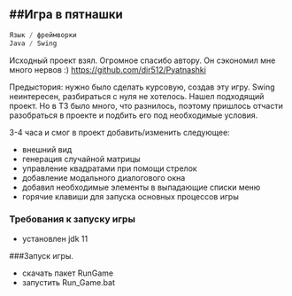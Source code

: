 ##Игра в пятнашки
------------------
```java
Язык / фреймворки  
Java / Swing
```

Исходный проект взял. Огромное спасибо автору. Он сэкономил мне много нервов :)
https://github.com/dir512/Pyatnashki

Предыстория: нужно было сделать курсовую, создав эту игру. Swing неинтересен, разбираться с нуля не хотелось. 
Нашел подходящий проект. Но в ТЗ было много, что разнилось, поэтому пришлось отчасти разобраться в проекте
и подбить его под необходимые условия. 

3-4 часа и смог в проект добавить/изменить следующее:
- внешний вид
- генерация случайной матрицы
- управление квадратами при помощи стрелок
- добавление модального диалогового окна
- добавил необходимые элементы в выпадающие списки меню
- горячие клавиши для запуска основных процессов игры

### Требования к запуску игры
- установлен jdk 11

###Запуск игры.
- скачать пакет RunGame
- запустить Run_Game.bat






